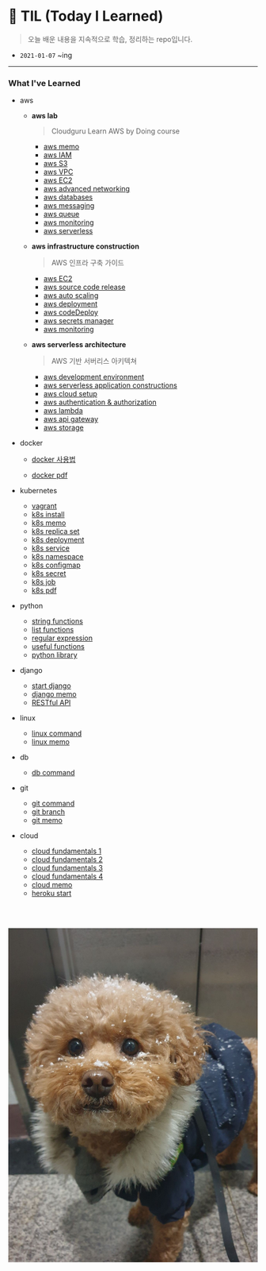 # 📝 TIL (Today I Learned)

>  오늘 배운 내용을 지속적으로 학습, 정리하는 repo입니다.

- `2021-01-07` ~ing

---

### What I've Learned

- aws

  - **aws lab**
    
    > Cloudguru Learn AWS by Doing course
    
    - <a href = "https://github.com/1yangsh/TIL/blob/master/aws/aws-lab/aws-memo.md">aws memo</a>
    - <a href = "https://github.com/1yangsh/TIL/blob/master/aws/aws-lab/aws-IAM.md">aws IAM</a>
    - <a href = "https://github.com/1yangsh/TIL/blob/master/aws/aws-lab/aws-S3.md">aws S3</a>
    - <a href = "https://github.com/1yangsh/TIL/blob/master/aws/aws-lab/aws-vpc.md">aws VPC</a>
    - <a href = "https://github.com/1yangsh/TIL/blob/master/aws/aws-lab/aws-EC2.md">aws EC2</a>
    - <a href = "https://github.com/1yangsh/TIL/blob/master/aws/aws-lab/aws-advanced-networking.md">aws advanced networking</a>
    - <a href = "https://github.com/1yangsh/TIL/blob/master/aws/aws-lab/aws-databases.md">aws databases</a>
    - <a href = "https://github.com/1yangsh/TIL/blob/master/aws/aws-lab/aws-messaging.md">aws messaging</a>
    - <a href = "https://github.com/1yangsh/TIL/blob/master/aws/aws-lab/aws-queue.md">aws queue</a>
    - <a href = "https://github.com/1yangsh/TIL/blob/master/aws/aws-lab/aws-monitoring.md">aws monitoring</a>
    - <a href = "https://github.com/1yangsh/TIL/blob/master/aws/aws-lab/aws-serverless.md">aws serverless</a>
    
  - **aws infrastructure construction**

    > AWS 인프라 구축 가이드

    - <a href = "https://github.com/1yangsh/TIL/blob/master/aws/aws-server-deployment/1-aws-ec2.md">aws EC2</a>
    - <a href = "https://github.com/1yangsh/TIL/blob/master/aws/aws-server-deployment/2-aws-%EC%86%8C%EC%8A%A4%EC%BD%94%EB%93%9C%EB%B0%B0%ED%8F%AC.md">aws source code release</a>
    - <a href = "https://github.com/1yangsh/TIL/blob/master/aws/aws-server-deployment/3-aws-autoScaling.md">aws auto scaling</a>
    - <a href = "https://github.com/1yangsh/TIL/blob/master/aws/aws-server-deployment/5-aws-deployment.md">aws deployment</a>
    - <a href = "https://github.com/1yangsh/TIL/blob/master/aws/aws-server-deployment/6-aws-codeDeploy.md">aws codeDeploy</a>
    - <a href = "https://github.com/1yangsh/TIL/blob/master/aws/aws-server-deployment/7-aws-secrets-manager.md">aws secrets manager</a>
    - <a href = "https://github.com/1yangsh/TIL/blob/master/aws/aws-server-deployment/8-aws-monitoring.md">aws monitoring</a>

  - **aws serverless architecture**

    > AWS 기반 서버리스 아키텍쳐

    - <a href = "https://github.com/1yangsh/TIL/blob/master/aws/aws-serverless-architecture/development-environment.md">aws development environment</a>
    - <a href = "https://github.com/1yangsh/TIL/blob/master/aws/aws-serverless-architecture/3-serverless-application-constructions.md">aws serverless application constructions</a>
    - <a href = "https://github.com/1yangsh/TIL/blob/master/aws/aws-serverless-architecture/4-cloud-setup.md">aws cloud setup</a>
    - <a href = "https://github.com/1yangsh/TIL/blob/master/aws/aws-serverless-architecture/5-authentication-authorization.md">aws authentication & authorization</a>
    - <a href = "https://github.com/1yangsh/TIL/blob/master/aws/aws-serverless-architecture/6-lambda.md">aws lambda</a>
    - <a href = "https://github.com/1yangsh/TIL/blob/master/aws/aws-serverless-architecture/7-api-gateway.md">aws api gateway</a>
    - <a href = "https://github.com/1yangsh/TIL/blob/master/aws/aws-serverless-architecture/8-storage.md">aws storage</a>

- docker

  - <a href = "https://github.com/1yangsh/TIL/blob/master/docker/docker.md">docker  사용법</a>

  - <a href = "https://github.com/1yangsh/TIL/blob/master/pdf/3.Docker.pdf">docker  pdf</a>
  
- kubernetes
  - <a href = "https://github.com/1yangsh/TIL/blob/master/kubernetes/vagrant.md">vagrant</a>
  - <a href = "https://github.com/1yangsh/TIL/blob/master/kubernetes/kubernetes_install.md">k8s install</a>
  - <a href = "https://github.com/1yangsh/TIL/blob/master/kubernetes/kubernetes.md">k8s memo</a>
  - <a href = "https://github.com/1yangsh/TIL/blob/master/kubernetes/k8s-replicaset.md">k8s replica set</a>
  - <a href = "https://github.com/1yangsh/TIL/blob/master/kubernetes/k8s-deployment.md">k8s deployment</a>
  - <a href = "https://github.com/1yangsh/TIL/blob/master/kubernetes/k8s-service.md">k8s service</a>
  - <a href = "https://github.com/1yangsh/TIL/blob/master/kubernetes/k8s-namespace.md">k8s namespace</a>
  - <a href = "https://github.com/1yangsh/TIL/blob/master/kubernetes/k8s-configmap.md">k8s configmap</a>
  - <a href = "https://github.com/1yangsh/TIL/blob/master/kubernetes/k8s-secret.md">k8s secret</a>
  - <a href = "https://github.com/1yangsh/TIL/blob/master/kubernetes/k8s-job.md">k8s job</a>
  - <a href = "https://github.com/1yangsh/TIL/blob/master/pdf/4.Kubernetes.pdf">k8s pdf</a>
  
- python

  - <a href = "https://github.com/1yangsh/TIL/blob/master/python/python-string-function.md">string functions</a>
  - <a href = "https://github.com/1yangsh/TIL/blob/master/python/python-list-function.md">list functions</a>
  - <a href = "https://github.com/1yangsh/TIL/blob/master/python/regular-expression.md">regular expression</a>
  - <a href = "https://github.com/1yangsh/TIL/blob/master/python/useful-functions.md">useful functions</a>
  - <a href = "https://github.com/1yangsh/TIL/blob/master/python/useful-library.md">python library</a>
  
- django
  - <a href = "https://github.com/1yangsh/TIL/blob/master/django/django_start.md">start django</a>
  - <a href = "https://github.com/1yangsh/TIL/blob/master/django/django_memo.md">django memo</a>
  - <a href = "https://github.com/1yangsh/TIL/blob/master/django/django_REST_framework.md">RESTful API</a>
  
- linux
  - <a href = "https://github.com/1yangsh/TIL/blob/master/linux/linux-command.md">linux command</a>
  - <a href = "https://github.com/1yangsh/TIL/blob/master/linux/linux-memo.md">linux memo</a>
  
- db
  
  - <a href = "https://github.com/1yangsh/TIL/blob/master/db/db-command.md">db command</a>
  
- git
  - <a href = "https://github.com/1yangsh/TIL/blob/master/git/git-command.md">git command</a>
  - <a href = "https://github.com/1yangsh/TIL/blob/master/git/git-branch.md">git branch</a>
  - <a href = "https://github.com/1yangsh/TIL/blob/master/git/git-memo.md">git memo</a>
  
- cloud
  - <a href = "https://github.com/1yangsh/TIL/blob/master/cloud/cloud-fundamental.md">cloud fundamentals 1</a>
  - <a href = "https://github.com/1yangsh/TIL/blob/master/cloud/cloud-chap2.md">cloud fundamentals 2</a>
  - <a href = "https://github.com/1yangsh/TIL/blob/master/cloud/cloud-chap3.md">cloud fundamentals 3</a>
  - <a href = "https://github.com/1yangsh/TIL/blob/master/cloud/cloud-chap6.md">cloud fundamentals 4</a>
  - <a href = "https://github.com/1yangsh/TIL/blob/master/cloud/cloud-memo.md">cloud memo</a>
  - <a href = "https://github.com/1yangsh/TIL/blob/master/cloud/heroku-start.md">heroku start</a>

<br/>

<br/>

![KakaoTalk_20210107_155254608_03](README.assets/KakaoTalk_20210107_155254608_03.jpg)